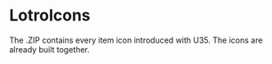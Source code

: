 # LotroIcons


The .ZIP contains every item icon introduced with U35. The icons are already built together.
